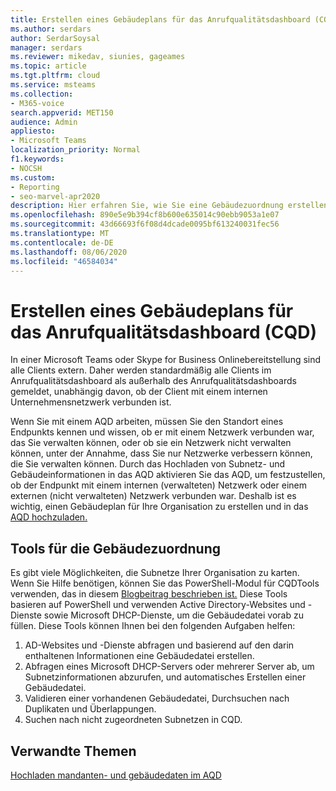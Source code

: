 ```yaml
---
title: Erstellen eines Gebäudeplans für das Anrufqualitätsdashboard (CQD)
ms.author: serdars
author: SerdarSoysal
manager: serdars
ms.reviewer: mikedav, siunies, gageames
ms.topic: article
ms.tgt.pltfrm: cloud
ms.service: msteams
ms.collection:
- M365-voice
search.appverid: MET150
audience: Admin
appliesto:
- Microsoft Teams
localization_priority: Normal
f1.keywords:
- NOCSH
ms.custom:
- Reporting
- seo-marvel-apr2020
description: Hier erfahren Sie, wie Sie eine Gebäudezuordnung erstellen, die Sie zum Hochladen von Mandanten- und Gebäudedaten im Anrufqualitäts-Dashboard (CQD) verwenden können.
ms.openlocfilehash: 890e5e9b394cf8b600e635014c90ebb9053a1e07
ms.sourcegitcommit: 43d66693f6f08d4dcade0095bf613240031fec56
ms.translationtype: MT
ms.contentlocale: de-DE
ms.lasthandoff: 08/06/2020
ms.locfileid: "46584034"
---
```

# <a name="create-a-building-map-for-call-quality-dashboard-cqd"></a>Erstellen eines Gebäudeplans für das Anrufqualitätsdashboard (CQD)

In einer Microsoft Teams oder Skype for Business Onlinebereitstellung sind alle Clients extern. Daher werden standardmäßig alle Clients im Anrufqualitätsdashboard als außerhalb des Anrufqualitätsdashboards gemeldet, unabhängig davon, ob der Client mit einem internen Unternehmensnetzwerk verbunden ist.

Wenn Sie mit einem AQD arbeiten, müssen Sie den Standort eines Endpunkts kennen und wissen, ob er mit einem Netzwerk verbunden war, das Sie verwalten können, oder ob sie ein Netzwerk nicht verwalten können, unter der Annahme, dass Sie nur Netzwerke verbessern können, die Sie verwalten können. Durch das Hochladen von Subnetz- und Gebäudeinformationen in das AQD aktivieren Sie das AQD, um festzustellen, ob der Endpunkt mit einem internen (verwalteten) Netzwerk oder einem externen (nicht verwalteten) Netzwerk verbunden war. Deshalb ist es wichtig, einen Gebäudeplan für Ihre Organisation zu erstellen und in das [AQD hochzuladen.](CQD-upload-tenant-building-data.md)

## <a name="building-mapping-tools"></a>Tools für die Gebäudezuordnung

Es gibt viele Möglichkeiten, die Subnetze Ihrer Organisation zu karten. Wenn Sie Hilfe benötigen, können Sie das PowerShell-Modul für CQDTools verwenden, das in diesem [Blogbeitrag beschrieben ist.](https://aka.ms/cqdtools) Diese Tools basieren auf PowerShell und verwenden Active Directory-Websites und -Dienste sowie Microsoft DHCP-Dienste, um die Gebäudedatei vorab zu füllen. Diese Tools können Ihnen bei den folgenden Aufgaben helfen:

1. AD-Websites und -Dienste abfragen und basierend auf den darin enthaltenen Informationen eine Gebäudedatei erstellen.
1. Abfragen eines Microsoft DHCP-Servers oder mehrerer Server ab, um Subnetzinformationen abzurufen, und automatisches Erstellen einer Gebäudedatei.
1. Validieren einer vorhandenen Gebäudedatei, Durchsuchen nach Duplikaten und Überlappungen.
1. Suchen nach nicht zugeordneten Subnetzen in CQD.

## <a name="related-topics"></a>Verwandte Themen

[Hochladen mandanten- und gebäudedaten im AQD](CQD-upload-tenant-building-data.md)